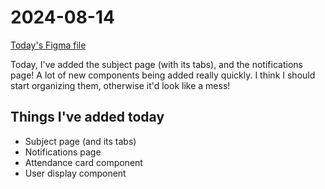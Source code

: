 # 2024-08-14

[Today's Figma file](https://www.figma.com/design/gExw6OWSHfpdTFB5g34f6c/Classy-app?version-id=6424855469&node-id=57795-3045&t=yd7oEUfXrWSkkoL8-0)

Today, I've added the subject page (with its tabs), and the notifications page! A lot of new components being added really quickly. I think I should start organizing them, otherwise it'd look like a mess!

## Things I've added today

- Subject page (and its tabs)
- Notifications page
- Attendance card component
- User display component
